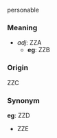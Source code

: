 personable
### Meaning
+ _adj_: ZZA
    + __eg__: ZZB

### Origin

ZZC

### Synonym

__eg__: ZZD

+ ZZE



